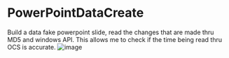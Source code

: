 # PowerPointDataCreate
Build a data fake powerpoint slide, read the changes that are made thru MD5 and windows API. This allows me to check if the time being read thru OCS is accurate.
![image](https://github.com/bbhorrigan/PowerPointDataCreate/assets/4291055/d0bb8a4b-eba9-4eb3-9e3c-3e539b3f2817)
